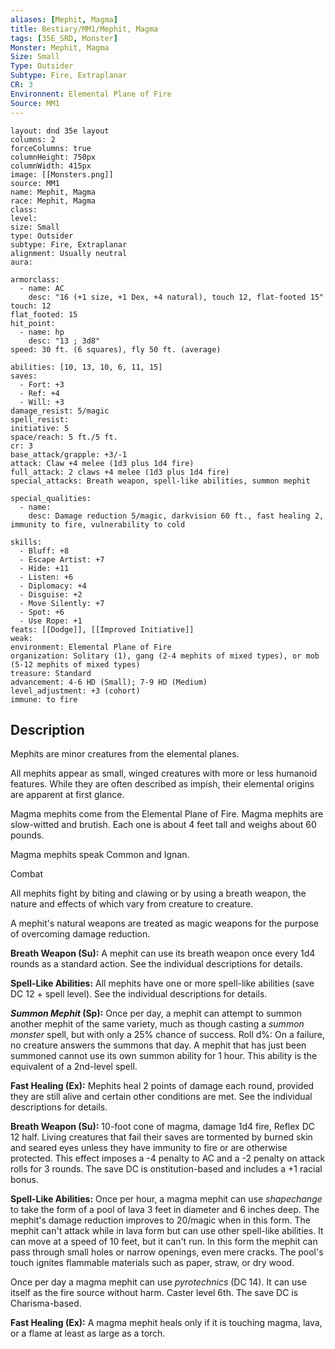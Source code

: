 ```yaml
---
aliases: [Mephit, Magma]
title: Bestiary/MM1/Mephit, Magma
tags: [35E_SRD, Monster]
Monster: Mephit, Magma
Size: Small
Type: Outsider
Subtype: Fire, Extraplanar
CR: 3
Environnent: Elemental Plane of Fire
Source: MM1
---
```


```statblock
layout: dnd 35e layout
columns: 2
forceColumns: true
columnHeight: 750px
columnWidth: 415px
image: [[Monsters.png]]
source: MM1
name: Mephit, Magma
race: Mephit, Magma
class: 
level: 
size: Small
type: Outsider
subtype: Fire, Extraplanar
alignment: Usually neutral
aura: 

armorclass:
  - name: AC
    desc: "16 (+1 size, +1 Dex, +4 natural), touch 12, flat-footed 15"
touch: 12
flat_footed: 15
hit_point:
  - name: hp
    desc: "13 ; 3d8"
speed: 30 ft. (6 squares), fly 50 ft. (average)

abilities: [10, 13, 10, 6, 11, 15]
saves:
  - Fort: +3
  - Ref: +4
  - Will: +3
damage_resist: 5/magic
spell_resist: 
initiative: 5
space/reach: 5 ft./5 ft.
cr: 3
base_attack/grapple: +3/-1
attack: Claw +4 melee (1d3 plus 1d4 fire)
full_attack: 2 claws +4 melee (1d3 plus 1d4 fire)
special_attacks: Breath weapon, spell-like abilities, summon mephit

special_qualities:
  - name: 
    desc: Damage reduction 5/magic, darkvision 60 ft., fast healing 2, immunity to fire, vulnerability to cold

skills:
  - Bluff: +8
  - Escape Artist: +7
  - Hide: +11
  - Listen: +6
  - Diplomacy: +4
  - Disguise: +2
  - Move Silently: +7
  - Spot: +6
  - Use Rope: +1
feats: [[Dodge]], [[Improved Initiative]]
weak: 
environment: Elemental Plane of Fire
organization: Solitary (1), gang (2-4 mephits of mixed types), or mob (5-12 mephits of mixed types)
treasure: Standard
advancement: 4-6 HD (Small); 7-9 HD (Medium)
level_adjustment: +3 (cohort)
immune: to fire
```

## Description

<p>Mephits are minor creatures from the elemental planes.</p>
<p>All mephits appear as small, winged creatures with more or less humanoid features. While they are often described as impish, their elemental origins are apparent at first glance.</p>
<p>Magma mephits come from the Elemental Plane of Fire. Magma mephits are slow-witted and brutish. Each one is about 4 feet tall and weighs about 60 pounds.</p>
<p>Magma mephits speak Common and Ignan.</p>
<p>Combat</p>
<p>All mephits fight by biting and clawing or by using a breath weapon, the nature and effects of which vary from creature to creature.</p>
<p>A mephit's natural weapons are treated as magic weapons for the purpose of overcoming damage reduction.</p>
<p>
            <b>Breath Weapon (Su):</b> A mephit can use its breath weapon once every 1d4 rounds as a standard action. See the individual descriptions for details.</p>
<p>
            <b>Spell-Like Abilities:</b> All mephits have one or more spell-like abilities (save DC 12 + spell level). See the individual descriptions for details.</p>
<p>
            <b>
              <i>Summon Mephit</i> (Sp):</b> Once per day, a mephit can attempt to summon another mephit of the same variety, much as though casting a <i>summon monster</i> spell, but with only a 25% chance of success. Roll d%: On a failure, no creature answers the summons that day. A mephit that has just been summoned cannot use its own summon ability for 1 hour. This ability is the equivalent of a 2nd-level spell.</p>
<p>
            <b>Fast Healing (Ex):</b> Mephits heal 2 points of damage each round, provided they are still alive and certain other conditions are met. See the individual descriptions for details.</p>
<p>
            <b>Breath Weapon (Su):</b> 10-foot cone of magma, damage 1d4 fire, Reflex DC 12 half. Living creatures that fail their saves are tormented by burned skin and seared eyes unless they have immunity to fire or are otherwise protected. This effect imposes a -4 penalty to AC and a -2 penalty on attack rolls for 3 rounds. The save DC is onstitution-based and includes a +1 racial bonus.</p>
<p>
            <b>Spell-Like Abilities:</b> Once per hour, a magma mephit can use <i>shapechange</i> to take the form of a pool of lava 3 feet in diameter and 6 inches deep. The mephit's damage reduction improves to 20/magic when in this form. The mephit can't attack while in lava form but can use other spell-like abilities. It can move at a speed of 10 feet, but it can't run. In this form the mephit can pass through small holes or narrow openings, even mere cracks. The pool's touch ignites flammable materials such as paper, straw, or dry wood.</p>
<p>Once per day a magma mephit can use <i>pyrotechnics</i> (DC 14). It can use itself as the fire source without harm. Caster level 6th. The save DC is Charisma-based.</p>
<p>
            <b>Fast Healing (Ex):</b> A magma mephit heals only if it is touching magma, lava, or a flame at least as large as a torch.</p>